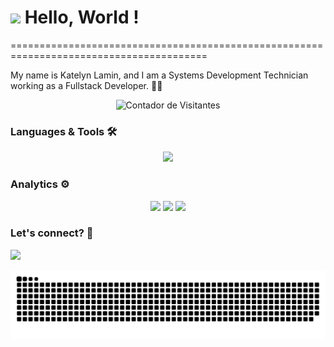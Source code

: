 <h1><img src="https://media.tenor.com/Z-TKT6ZVvx4AAAAi/dance.gif" width="30"/> Hello, World ! </h1>
========================================================================================

My name is Katelyn Lamin, and I am a Systems Development Technician working as a Fullstack Developer.  👩‍💻

<div align="center"> <img src="https://estruyf-github.azurewebsites.net/api/VisitorHit?user=Katlamin&repo=Katlamin&countColor=blue" alt="Contador de Visitantes" /> </div>

### Languages & Tools 🛠  
<p align="center">
  <img src="https://skillicons.dev/icons?i=python,html,github,vscode,css" />
</p>

### Analytics ⚙️
<!-- STATS + STREAK -->
<div align="center"> <!-- Línguas mais usadas --> <img height="160" src="https://github-readme-stats.vercel.app/api/top-langs/?username=Katlamin&layout=compact&langs_count=8&theme=tokyonight&count_private=true"/> <!-- Estatísticas de commits (contribuições) --> <img height="160" src="https://github-readme-streak-stats.herokuapp.com/?user=Katlamin&hide_border=true&theme=tokyonight"/> <!-- Estatísticas gerais --> <img height="160" src="https://github-readme-stats.vercel.app/api?username=Katlamin&show_icons=true&count_private=true&theme=tokyonight"/> </div>

### Let's connect? 🤝 
<a href="katelyn.faria@gmail.com"><img src="https://img.shields.io/badge/Gmail-D14836?style=for-the-badge&logo=gmail&logoColor=white"/></a>                                                                        <p align="center">
  <img src="https://raw.githubusercontent.com/platane/snk/output/github-contribution-grid-snake.svg" alt="snake" />
</p>
